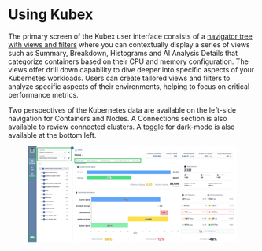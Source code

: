 # Using Kubex

The primary screen of the Kubex user interface consists of a [navigator tree with views and filters](https://www.densify.com/docs-kubex/Content/Videos/Using%20the%20Tree%20Viewer.htm)  where you can contextually display a series of views such as Summary, Breakdown, Histograms and AI Analysis Details that categorize containers based on their CPU and memory configuration.  The views offer drill down capability to dive deeper into specific aspects of your Kubernetes workloads.  Users can create tailored views and filters to analyze specific aspects of their environments, helping to focus on critical performance metrics.

Two perspectives of the Kubernetes data are available on the left-side navigation for Containers and Nodes.  A Connections section is also available to review connected clusters.  A toggle for dark-mode is also available at the bottom left.

<figure><img src="../.gitbook/assets/image (50).png" alt=""><figcaption></figcaption></figure>
